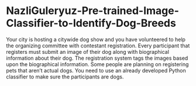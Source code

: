 # NazliGuleryuz-Pre-trained-Image-Classifier-to-Identify-Dog-Breeds
Your city is hosting a citywide dog show and you have volunteered to help the organizing committee with contestant registration. Every participant that registers must submit an image of their dog along with biographical information about their dog. The registration system tags the images based upon the biographical information.  Some people are planning on registering pets that aren’t actual dogs.  You need to use an already developed Python classifier to make sure the participants are dogs.
